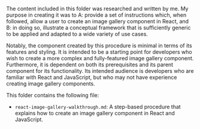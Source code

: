 The content included in this folder was researched and written by me. My purpose in 
creating it was to A: provide a set of instructions which, when followed, allow a user to create an image gallery component in React, and B: in doing so, illustrate a conceptual framework that is sufficiently generic to be applied and adapted to a wide variety of use
cases. 

Notably, the component created by this procedure is minimal in terms of its features and styling. It is intended to be a starting point for developers who wish to create a more complex and fully-featured image gallery component. Furthermore, it is dependent on both its prerequisites and its parent component for its functionality. Its intended audience is developers who are familiar with React and JavaScript, but who may not have experience creating image gallery components.

This folder contains the following file:

- `react-image-gallery-walkthrough.md`: A step-based procedure that explains how to create
an image gallery component in React and JavaScript.